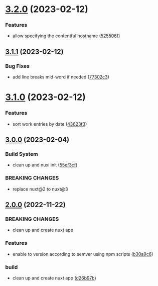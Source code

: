 # [3.2.0](https://github.com/megumitagawa/megumitagawa.com/compare/v3.1.1...v3.2.0) (2023-02-12)


### Features

* allow specifying the contentful hostname ([525506f](https://github.com/megumitagawa/megumitagawa.com/commit/525506f1cb5eb1e06af2793857b71c5bb42cf61d))

## [3.1.1](https://github.com/megumitagawa/megumitagawa.com/compare/v3.1.0...v3.1.1) (2023-02-12)


### Bug Fixes

* add line breaks mid-word if needed ([77302c3](https://github.com/megumitagawa/megumitagawa.com/commit/77302c343032c5d0b41041e8fc8a492b5a055492))

# [3.1.0](https://github.com/megumitagawa/megumitagawa.com/compare/v3.0.0...v3.1.0) (2023-02-12)


### Features

* sort work entries by date ([43623f3](https://github.com/megumitagawa/megumitagawa.com/commit/43623f3529e92d7d9d92a01f6f21b636cd7f30f5))

## [3.0.0](https://github.com/megumitagawa/megumitagawa.com/compare/v2.0.0...v3.0.0) (2023-02-04)

### Build System

- clean up and nuxi init ([55ef3cf](https://github.com/megumitagawa/megumitagawa.com/commit/55ef3cf23ee96e457df5c6e94d76eeda779f6436))

### BREAKING CHANGES

- replace nuxt@2 to nuxt@3

## [2.0.0](https://github.com/dsktschy/megumitagawa.com/compare/v1.0.2...v2.0.0) (2022-11-22)

### BREAKING CHANGES

- clean up and create nuxt app

### Features

- enable to version according to semver using npm scripts ([b30a9c6](https://github.com/dsktschy/megumitagawa.com/commit/b30a9c64ff1f1c2af8a462a9703e304b251c392b))

### build

- clean up and create nuxt app ([d26b97b](https://github.com/dsktschy/megumitagawa.com/commit/d26b97b8852fd3e168bb904a0541704b2c97879a))
